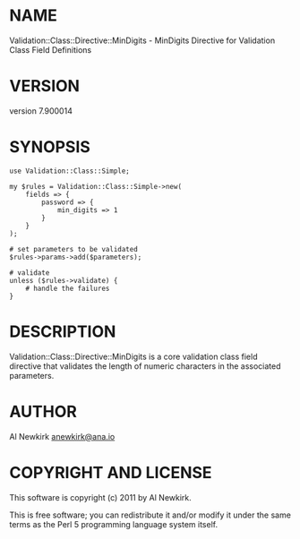 # NAME

Validation::Class::Directive::MinDigits - MinDigits Directive for Validation Class Field Definitions

# VERSION

version 7.900014

# SYNOPSIS

    use Validation::Class::Simple;

    my $rules = Validation::Class::Simple->new(
        fields => {
            password => {
                min_digits => 1
            }
        }
    );

    # set parameters to be validated
    $rules->params->add($parameters);

    # validate
    unless ($rules->validate) {
        # handle the failures
    }

# DESCRIPTION

Validation::Class::Directive::MinDigits is a core validation class field
directive that validates the length of numeric characters in the associated
parameters.

# AUTHOR

Al Newkirk <anewkirk@ana.io>

# COPYRIGHT AND LICENSE

This software is copyright (c) 2011 by Al Newkirk.

This is free software; you can redistribute it and/or modify it under
the same terms as the Perl 5 programming language system itself.
